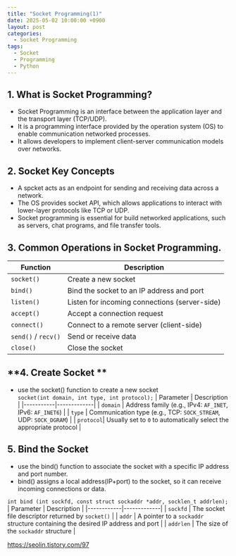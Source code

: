 ```yaml
---
title: "Socket Programming(1)"
date: 2025-05-02 10:00:00 +0900
layout: post
categories:
  - Socket Programming
tags:
  - Socket
  - Programming
  - Python
---
```


## **1. What is Socket Programming?**

- Socket Programming is an interface between the application layer and the transport layer (TCP/UDP).
- It is a programming interface provided by the operation system (OS) to enable communication networked processes. 
- It allows developers to implement client-server communication models over networks. 


## **2. Socket Key Concepts**
- A spcket acts as an endpoint for sending and receiving data across a network.
- The OS provides socket API, which allows applications to interact with lower-layer protocols like TCP or UDP.
- Socket programming is essential for build networked applications, such as servers, chat programs, and file transfer tools.

## **3. Common Operations in Socket Programming.**
 
| **Function**     | **Description**                                 |
|------------------|--------------------------------------------------|
| `socket()`       | Create a new socket                              |
| `bind()`         | Bind the socket to an IP address and port        |
| `listen()`       | Listen for incoming connections (server-side)    |
| `accept()`       | Accept a connection request                      |
| `connect()`      | Connect to a remote server (client-side)         |
| `send()` / `recv()` | Send or receive data                         |
| `close()`        | Close the socket                                 |


## **4. Create Socket **
- use the socket() function to create a new socket  
``` socket(int domain, int type, int protocol); ```
| Parameter | Description |
|-----------|-------------|
| `domain`  | Address family (e.g., IPv4: `AF_INET`, IPv6: `AF_INET6`) |
| `type`    | Communication type (e.g., TCP: `SOCK_STREAM`, UDP: `SOCK_DGRAM`) |
| `protocol`| Usually set to `0` to automatically select the appropriate protocol |
 

## **5. Bind the Socket**
- use the bind() function to associate the socket with a specific IP address and port number.
- bind() assigns a local address(IP+port) to the socket, so it can receive incoming connections or data.

``` int bind (int sockfd, const struct sockaddr *addr, socklen_t addrlen); ```
| Parameter  | Description |
|------------|-------------|
| `sockfd`   | The socket file descriptor returned by `socket()` |
| `addr`     | A pointer to a `sockaddr` structure containing the desired IP address and port |
| `addrlen`  | The size of the `sockaddr` structure |



https://seolin.tistory.com/97
